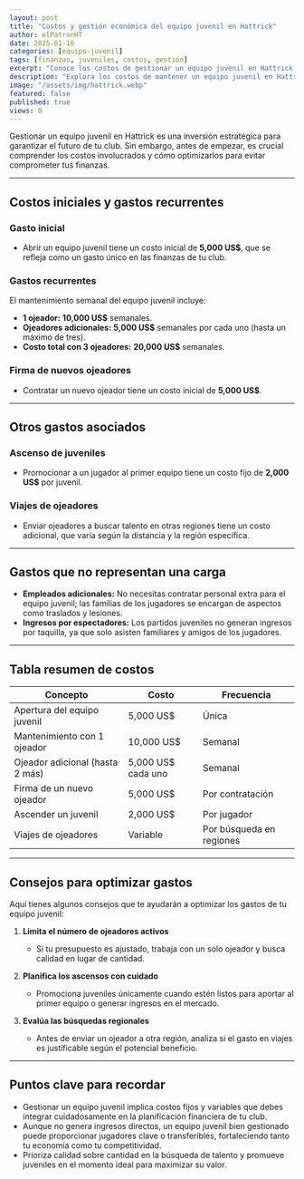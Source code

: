 ```yaml
---
layout: post
title: "Costos y gestión económica del equipo juvenil en Hattrick"
author: elPatronHT
date: 2025-01-10
categories: [equipo-juvenil]
tags: [finanzas, juveniles, costos, gestión]
excerpt: "Conoce los costos de gestionar un equipo juvenil en Hattrick y aprende estrategias para optimizar su rentabilidad."
description: "Explora los costos de mantener un equipo juvenil en Hattrick. Aprende cómo optimizar gastos, equilibrar la inversión y mejorar la rentabilidad de tu cantera."
image: "/assets/img/hattrick.webp"
featured: false
published: true
views: 0
---
```


Gestionar un equipo juvenil en Hattrick es una inversión estratégica para garantizar el futuro de tu club. Sin embargo, antes de empezar, es crucial comprender los costos involucrados y cómo optimizarlos para evitar comprometer tus finanzas.

---

## Costos iniciales y gastos recurrentes

### Gasto inicial

- Abrir un equipo juvenil tiene un costo inicial de **5,000 US$**, que se refleja como un gasto único en las finanzas de tu club.

### Gastos recurrentes

El mantenimiento semanal del equipo juvenil incluye:

- **1 ojeador:** **10,000 US$** semanales.
- **Ojeadores adicionales:** **5,000 US$** semanales por cada uno (hasta un máximo de tres).
- **Costo total con 3 ojeadores:** **20,000 US$** semanales.

### Firma de nuevos ojeadores

- Contratar un nuevo ojeador tiene un costo inicial de **5,000 US$**.

---

## Otros gastos asociados

### Ascenso de juveniles

- Promocionar a un jugador al primer equipo tiene un costo fijo de **2,000 US$** por juvenil.

### Viajes de ojeadores

- Enviar ojeadores a buscar talento en otras regiones tiene un costo adicional, que varía según la distancia y la región específica.

---

## Gastos que no representan una carga

- **Empleados adicionales:** No necesitas contratar personal extra para el equipo juvenil; las familias de los jugadores se encargan de aspectos como traslados y lesiones.
- **Ingresos por espectadores:** Los partidos juveniles no generan ingresos por taquilla, ya que solo asisten familiares y amigos de los jugadores.

---

## Tabla resumen de costos

| **Concepto**                    | **Costo**          | **Frecuencia**           |
| ------------------------------- | ------------------ | ------------------------ |
| Apertura del equipo juvenil     | 5,000 US$          | Única                    |
| Mantenimiento con 1 ojeador     | 10,000 US$         | Semanal                  |
| Ojeador adicional (hasta 2 más) | 5,000 US$ cada uno | Semanal                  |
| Firma de un nuevo ojeador       | 5,000 US$          | Por contratación         |
| Ascender un juvenil             | 2,000 US$          | Por jugador              |
| Viajes de ojeadores             | Variable           | Por búsqueda en regiones |

---

## Consejos para optimizar gastos

Aquí tienes algunos consejos que te ayudarán a optimizar los gastos de tu equipo juvenil:

1. **Limita el número de ojeadores activos**

   - Si tu presupuesto es ajustado, trabaja con un solo ojeador y busca calidad en lugar de cantidad.

2. **Planifica los ascensos con cuidado**

   - Promociona juveniles únicamente cuando estén listos para aportar al primer equipo o generar ingresos en el mercado.

3. **Evalúa las búsquedas regionales**
   - Antes de enviar un ojeador a otra región, analiza si el gasto en viajes es justificable según el potencial beneficio.

---

## Puntos clave para recordar

- Gestionar un equipo juvenil implica costos fijos y variables que debes integrar cuidadosamente en la planificación financiera de tu club.
- Aunque no genera ingresos directos, un equipo juvenil bien gestionado puede proporcionar jugadores clave o transferibles, fortaleciendo tanto tu economía como tu competitividad.
- Prioriza calidad sobre cantidad en la búsqueda de talento y promueve juveniles en el momento ideal para maximizar su valor.
